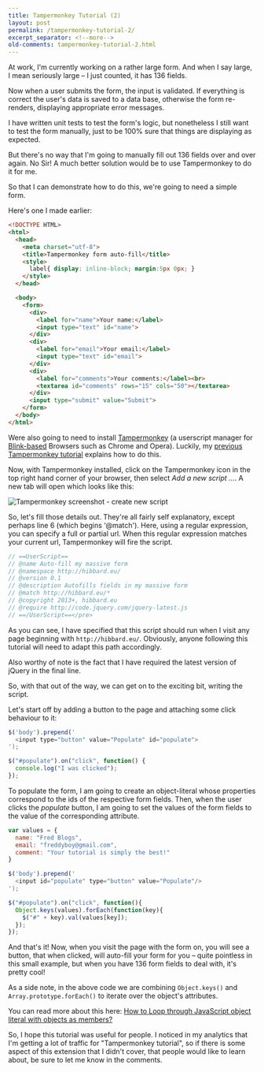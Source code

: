 ```yaml
---
title: Tampermonkey Tutorial (2)
layout: post
permalink: /tampermonkey-tutorial-2/
excerpt_separator: <!--more-->
old-comments: tampermonkey-tutorial-2.html
---
```


At work, I'm currently working on a rather large form. And when I say large, I mean seriously large – I just counted, it has 136 fields.

Now when a user submits the form, the input is validated. If everything is correct the user's data is saved to a data base, otherwise the form re-renders, displaying appropriate error messages.

I have written unit tests to test the form's logic, but nonetheless I still want to test the form manually, just to be 100% sure that things are displaying as expected.

But there's no way that I'm going to manually fill out 136 fields over and over again. No Sir! A much better solution would be to use Tampermonkey to do it for me.

<!--more-->

So that I can demonstrate how to do this, we're going to need a simple form.

Here's one I made earlier:

```html
<!DOCTYPE HTML>
<html>
  <head>
    <meta charset="utf-8">
    <title>Tampermonkey form auto-fill</title>
    <style>
      label{ display: inline-block; margin:5px 0px; }
    </style>
  </head>

  <body>
    <form>
      <div>
        <label for="name">Your name:</label>
        <input type="text" id="name">
      </div>
      <div>
        <label for="email">Your email:</label>
        <input type="text" id="email">
      </div>
      <div>
        <label for="comments">Your comments:</label><br>
        <textarea id="comments" rows="15" cols="50"></textarea>
      </div>
      <input type="submit" value="Submit">
    </form>
  </body>
</html>
```

Were also going to need to install [Tampermonkey](http://tampermonkey.net/ "Tampermonkey homepage") (a userscript manager for [Blink-based](http://en.wikipedia.org/wiki/Blink_(layout_engine) "Blink (layout engine)") Browsers such as Chrome and Opera). Luckily, my [previous Tampermonkey tutorial](http://hibbard.eu/tampermonkey-tutorial/ "Tampermonkey Tutorial") explains how to do this.

Now, with Tampermonkey installed, click on the Tampermonkey icon in the top right hand corner of your browser, then select _Add a new script …_. A new tab will open which looks like this:

![Tampermonkey screenshot - create new script](https://res.cloudinary.com/hibbard/image/upload/v1528910435/tampermonkey_screenshot.png "Tampermonkey screenshot - create new script")

So, let's fill those details out. They're all fairly self explanatory, except perhaps line 6 (which begins ‘@match'). Here, using a regular expression, you can specify a full or partial url. When this regular expression matches your current url, Tampermonkey will fire the script.

```js
// ==UserScript==
// @name Auto-fill my massive form
// @namespace http://hibbard.eu/
// @version 0.1
// @description Autofills fields in my massive form
// @match http://hibbard.eu/*
// @copyright 2013+, hibbard.eu
// @require http://code.jquery.com/jquery-latest.js
// ==/UserScript==</pre>
```

As you can see, I have specified that this script should run when I visit any page beginning with `http://hibbard.eu/`. Obviously, anyone following this tutorial will need to adapt this path accordingly.

Also worthy of note is the fact that I have required the latest version of jQuery in the final line.

So, with that out of the way, we can get on to the exciting bit, writing the script.

Let's start off by adding a button to the page and attaching some click behaviour to it:

```js
$('body').prepend('
  <input type="button" value="Populate" id="populate">
');

$("#populate").on("click", function() {
  console.log("I was clicked");
});
```

To populate the form, I am going to create an object-literal whose properties correspond to the ids of the respective form fields. Then, when the user clicks the _populate_ button, I am going to set the values of the form fields to the value of the corresponding attribute.

```js
var values = {
  name: "Fred Blogs",
  email: "freddyboy@gmail.com",
  comment: "Your tutorial is simply the best!"
}

$('body').prepend('
  <input id="populate" type="button" value="Populate"/>
');

$("#populate").on("click", function(){
  Object.keys(values).forEach(function(key){
    $("#" + key).val(values[key]);
  });
});
```

And that's it! Now, when you visit the page with the form on, you will see a button, that when clicked, will auto-fill your form for you – quite pointless in this small example, but when you have 136 form fields to deal with, it's pretty cool!

As a side note, in the above code we are combining `Object.keys()` and `Array.prototype.forEach()` to iterate over the object's attributes.

You can read more about this here: [How to Loop through JavaScript object literal with objects as members?](http://stackoverflow.com/questions/921789/how-to-loop-through-javascript-object-literal-with-objects-as-members "Stackoverflow discussion")

So, I hope this tutorial was useful for people. I noticed in my analytics that I'm getting a lot of traffic for "Tampermonkey tutorial", so if there is some aspect of this extension that I didn't cover, that people would like to learn about, be sure to let me know in the comments.
